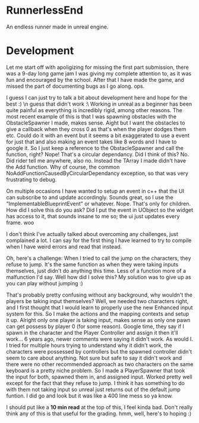# RunnerlessEnd
 
An endless runner made in unreal engine. 

# Development

Let me start off with apoligizing for missing the first part submission, there was a 9-day long game jam I was giving my complete attention to, as it was fun and encouraged by the school. 
After that I have made the game, and missed the part of documenting bugs as I go along. ops. 

I guess I can just try to talk a bit about development here and hope for the best :) \n guess that didn't work :\\
Working in unreal as a beginner has been quite painful as everything is incredibly rigid, among other reasons.
The most recent example of this is that I was spawning obstacles with the ObstacleSpawner I made, makes sense. Aight but I want the obstacles to give a callback when they cross 0 as that's when the player dodges them etc. Could do it with an event but it seems a bit exaggerated to use a event for just that and also making an event takes like 8 words and I have to google it. So I just keep a reference to the ObstacleSpawner and call the function, right? Nope! That's a circular dependancy. Did I think of this? No. Did rider tell me anywhere, also no. Instead the TArray I made didn't have the Add function. Why of course, the common NoAddFunctionCausedByCircularDependancy exception, so that was very frustrating to debug. 

On multiple occasions I have wanted to setup an event in c++ that the UI can subscribe to and update accordingly. Sounds great, so I use the "ImplementableBlueprintEvent" or whatever. Nope. That's only for children. How did I solve this do you ask? Did I put the event in UObject so the widget has access to it, that sounds insane to me so; the ui just updates every frame. woo


I don't think I've actually talked about overcoming any challenges, just complained a lot. I can say for the first thing I have learned to try to compile when I have weird errors and read that instead. 

Oh, here's a challenge: When I tried to call the jump on the characters, they refuse to jump. It's the same function as when they were taking inputs themselves, just didn't do anything this time. Less of a function more of a malfunction I'd say. Well how did I solve this? My solution was to give up as you can play without jumping :)

That's probably pretty confusing without any background, why wouldn't the players be taking input themselves? Well, we needed two characters right, and I first thought that I would learn to properly use the new Enhanced input system for this. So I make the actions and the mapping contexts and setup it up. Alright only one player is taking input, makes sense as only one pawn can get possess by player 0 (for some reason). Google time, they say if I spawn in the character and the Player Controller and assign it then it'll work... 6 years ago, newer comments were saying it didn't work. As would I. I tried for multiple hours trying to understand why it didn't work, the characters were possessed by controllers but the spawned controller didn't seem to care about anything. Not sure but safe to say it didn't work and there were no other recommended approach as two characters on the same keyboard is a pretty niche problem. So I made a PlayerSpawner that took the input for both, spawned them in, and assigned input. Worked pretty well except for the fact that they refuse to jump. I think it has something to do with them not taking input so unreal just returns out of the default jump funtion. I did go and look but it was like a 400 line mess so ya know. 

I should put like a <b>10 min read</b> at the top of this, I feel kinda bad. Don't really think any of this is that useful for the grading. hmm, well, here's to hoping :)